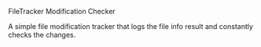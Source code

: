 FileTracker Modification Checker

A simple file modification tracker that logs the file info result and constantly checks the changes.